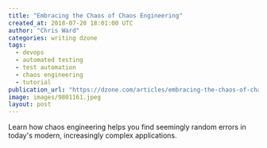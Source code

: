 ```yaml
---
title: "Embracing the Chaos of Chaos Engineering"
created_at: 2018-07-20 18:01:00 UTC
author: "Chris Ward"
categories: writing dzone
tags:
  - devops
  - automated testing
  - test automation
  - chaos engineering
  - tutorial
publication_url: "https://dzone.com/articles/embracing-the-chaos-of-chaos-engineering"
image: images/9801161.jpeg
layout: post
---
```

Learn how chaos engineering helps you find seemingly random errors in today's modern, increasingly complex applications.

